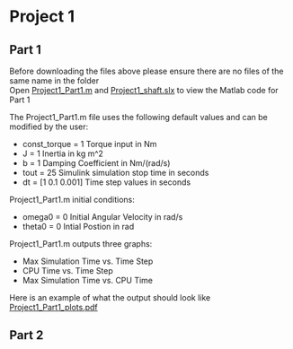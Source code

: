 # Project 1
## Part 1

Before downloading the files above please ensure there are no files of the same name in the folder <br>
Open [Project1_Part1.m](https://github.com/JoshuaSerrano71/MEEN432Sp2025_JoshuaSerrano71/tree/main/Project1/Part1/Project1_Part1.m) and [Project1_shaft.slx](https://github.com/JoshuaSerrano71/MEEN432Sp2025_JoshuaSerrano71/tree/main/Project1/Project1_shaft.slx) to view the Matlab code for Part 1

The Project1_Part1.m file uses the following default values and can be modified by the user:
- const_torque = 1    Torque input in Nm
- J = 1               Inertia in kg m^2
- b = 1               Damping Coefficient in Nm/(rad/s)
- tout = 25           Simulink simulation stop time in seconds
- dt = [1 0.1 0.001]  Time step values in seconds

Project1_Part1.m initial conditions:
- omega0 = 0         Initial Angular Velocity in rad/s
- theta0 = 0         Intial Postion in rad

Project1_Part1.m outputs three graphs:
- Max Simulation Time vs. Time Step
- CPU Time vs. Time Step
- Max Simulation Time vs. CPU Time
  
Here is an example of what the output should look like
[Project1_Part1_plots.pdf](https://github.com/JoshuaSerrano71/MEEN432Sp2025_JoshuaSerrano71/tree/main/Project1/Part1/Project1_Part1_Plots.pdf)

## Part 2
